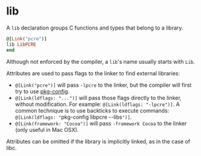 # lib

A `lib` declaration groups C functions and types that belong to a library.

```ruby
@[Link("pcre")]
lib LibPCRE
end
```

Although not enforced by the compiler, a `lib`'s name usually starts with `Lib`.

Attributes are used to pass flags to the linker to find external libraries:

* `@[Link("pcre")]` will pass `-lpcre` to the linker, but the compiler will first try to use [pkg-config](http://en.wikipedia.org/wiki/Pkg-config).
* `@[Link(ldflags: "...")]` will pass those flags directly to the linker, without modification. For example: `@[Link(ldflags: "-lpcre")]`. A common technique is to use backticks to execute commands: `@[Link(ldflags: "`pkg-config libpcre --libs`")]`.
* `@[Link(framework: "Cocoa")]` will pass `-framework Cocoa` to the linker (only useful in Mac OSX).

Attributes can be omitted if the library is implicitly linked, as in the case of libc.
